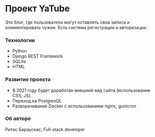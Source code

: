 # Проект YaTube


Это блог, где пользователи могут оставлять свои записи и комментировать чужие. Есть система регистрации и авторизации.

### Технологии

* Python
* Django REST Framework
* SQLite
* HTML

### Развитие проекта
* В 2021 году будет доработан внешний вид сайта (использование CSS, JS).
* Переход на PostgresQL
* Разворачивание Docker с использованием nginx, gunicron

### Об авторе

Ритис Бараускас, Full-stack developer

